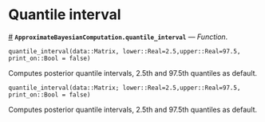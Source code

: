 
<a id='Quantile-interval-1'></a>

# Quantile interval

<a id='ApproximateBayesianComputation.quantile_interval' href='#ApproximateBayesianComputation.quantile_interval'>#</a>
**`ApproximateBayesianComputation.quantile_interval`** &mdash; *Function*.



```
quantile_interval(data::Matrix, lower::Real=2.5,upper::Real=97.5,  print_on::Bool = false)
```

Computes posterior quantile intervals, 2.5th and 97.5th quantiles as default.


```
quantile_interval(data::Matrix; lower::Real=2.5,upper::Real=97.5, print_on::Bool = false)
```

Computes posterior quantile intervals, 2.5th and 97.5th quantiles as default.

